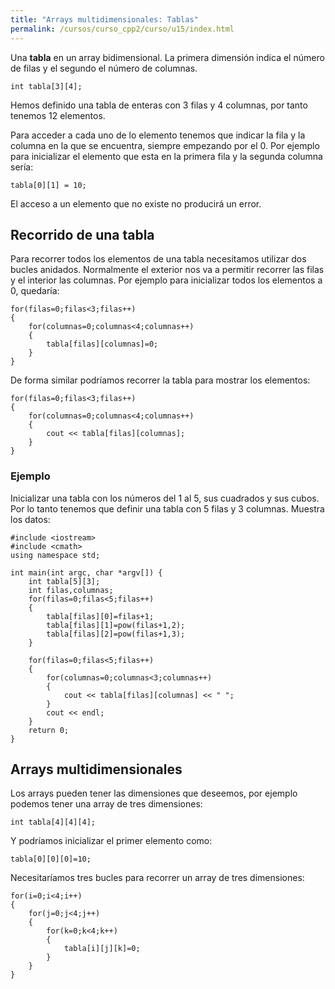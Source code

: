 ```yaml
---
title: "Arrays multidimensionales: Tablas"
permalink: /cursos/curso_cpp2/curso/u15/index.html
---
```


Una **tabla** en un array bidimensional. La primera dimensión indica el número de filas y el segundo el número de columnas.

	int tabla[3][4];

Hemos definido una tabla de enteras con 3 filas y 4 columnas, por tanto tenemos 12 elementos.

Para acceder a cada uno de lo elemento tenemos que indicar la fila y la columna en la que se encuentra, siempre empezando por el 0. Por ejemplo para inicializar el elemento que esta en la primera fila y la segunda columna sería:

	tabla[0][1] = 10;

El acceso a un elemento que no existe no producirá un error.

## Recorrido de una tabla

Para recorrer todos los elementos de una tabla necesitamos utilizar dos bucles anidados. Normalmente el exterior nos va a permitir recorrer las filas y el interior las columnas. Por ejemplo para inicializar todos los elementos a 0, quedaría:

	for(filas=0;filas<3;filas++)
    {
		for(columnas=0;columnas<4;columnas++)
        {
			tabla[filas][columnas]=0;
        }
    }

De forma similar podríamos recorrer la tabla para mostrar los elementos:

	for(filas=0;filas<3;filas++)
    {
		for(columnas=0;columnas<4;columnas++)
        {
			cout << tabla[filas][columnas];
        }
    }

### Ejemplo

Inicializar una tabla con los números del 1 al 5, sus cuadrados y sus cubos. Por lo tanto tenemos que definir una tabla con 5 filas y 3 columnas. Muestra los datos:

    #include <iostream>
    #include <cmath>
    using namespace std;

    int main(int argc, char *argv[]) {
		int tabla[5][3];
        int filas,columnas;
		for(filas=0;filas<5;filas++)
        {
			tabla[filas][0]=filas+1;
			tabla[filas][1]=pow(filas+1,2);
			tabla[filas][2]=pow(filas+1,3);
		}
		
        for(filas=0;filas<5;filas++)
        {
		    for(columnas=0;columnas<3;columnas++)
            {
				cout << tabla[filas][columnas] << " ";
			}
			cout << endl;
		}
	    return 0;
    }

## Arrays multidimensionales

Los arrays pueden tener las dimensiones que deseemos, por ejemplo podemos tener una array de tres dimensiones:

	int tabla[4][4][4];

Y podríamos inicializar el primer elemento como:

	tabla[0][0][0]=10;

Necesitaríamos tres bucles para recorrer un array de tres dimensiones:

	for(i=0;i<4;i++)
    {
		for(j=0;j<4;j++)
        {
			for(k=0;k<4;k++)
            {
				tabla[i][j][k]=0;
			}
		}
	}

